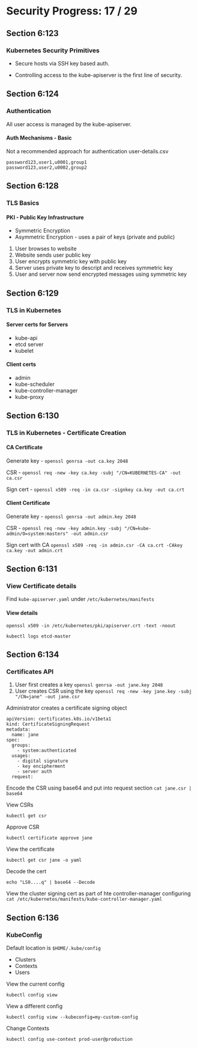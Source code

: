 # Security Progress: 17 / 29

## Section 6:123

### Kubernetes Security Primitives

-   Secure hosts via SSH key based auth.

-   Controlling access to the kube-apiserver is the first line of security.

## Section 6:124

### Authentication

All user access is managed by the kube-apiserver.

#### Auth Mechanisms - Basic

Not a recommended approach for authentication
user-details.csv

    password123,user1,u0001,group1
    password123,user2,u0002,group2

## Section 6:128

### TLS Basics

#### PKI - Public Key Infrastructure

-   Symmetric Encryption
-   Asymmetric Encryption - uses a pair of keys (private and public)

1.  User browses to website
2.  Website sends user public key
3.  User encrypts symmetric key with public key
4.  Server uses private key to descript and receives symmetric key
5.  User and server now send encrypted messages using symmetric key

## Section 6:129

### TLS in Kubernetes

#### Server certs for Servers

-   kube-api
-   etcd server
-   kubelet

#### Client certs

-   admin
-   kube-scheduler
-   kube-controller-manager
-   kube-proxy

## Section 6:130

### TLS in Kubernetes - Certificate Creation

#### CA Certificate

Generate key -
`openssl genrsa -out ca.key 2048`

CSR -
`openssl req -new -key ca.key -subj "/CN=KUBERNETES-CA" -out ca.csr`

Sign cert -
`openssl x509 -req -in ca.csr -signkey ca.key -out ca.crt`

#### Client Certificate

Generate key -
`openssl genrsa -out admin.key 2048`

CSR -
`openssl req -new -key admin.key -subj "/CN=kube-admin/O=system:masters" -out admin.csr`

Sign cert with CA
`openssl x509 -req -in admin.csr -CA ca.crt -CAkey ca.key -out admin.crt`

## Section 6:131

### View Certificate details

Find `kube-apiserver.yaml` under `/etc/kubernetes/manifests`

#### View details

`openssl x509 -in /etc/kubernetes/pki/apiserver.crt -text -noout`

`kubectl logs etcd-master`

## Section 6:134

### Certificates API

1.  User first creates a key `openssl genrsa -out jane.key 2048`
2.  User creates CSR using the key `openssl req -new -key jane.key -subj "/CN=jane" -out jane.csr`

Administrator creates a certificate signing object

    apiVersion: certificates.k8s.io/v1beta1
    kind: CertificateSigningRequest
    metadata:
      name: jane
    spec:
      groups:
        - system:authenticated
      usages:
        - digital signature
        - key encipherment
        - server auth
      request:

Encode the CSR using base64 and put into request section `cat jane.csr | base64`

View CSRs

    kubectl get csr

Approve CSR

    kubectl certificate approve jane

View the certificate

    kubectl get csr jane -o yaml

Decode the cert

    echo "LS0....q" | base64 --Decode

View the cluster signing cert as part of hte controller-manager configuring `cat /etc/kubernetes/manifests/kube-controller-manager.yaml`

## Section 6:136

### KubeConfig

Default location is `$HOME/.kube/config`

-   Clusters
-   Contexts
-   Users

View the current config

    kubectl config view

View a different config

    kubectl config view --kubeconfig=my-custom-config

Change Contexts

    kubectl config use-context prod-user@production

